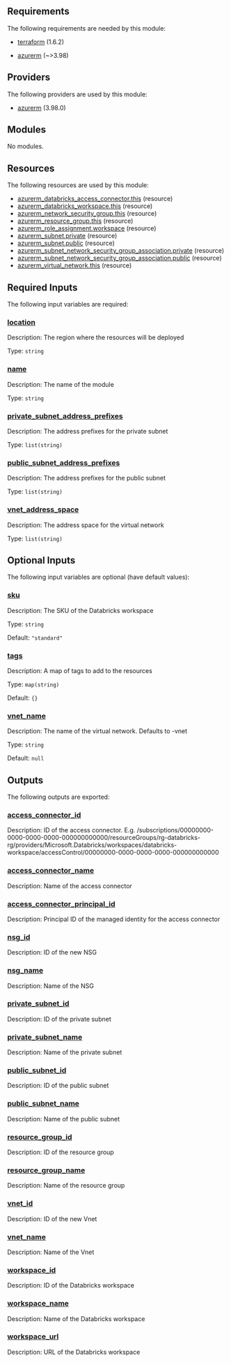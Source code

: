 <!-- BEGIN_TF_DOCS -->
## Requirements

The following requirements are needed by this module:

- <a name="requirement_terraform"></a> [terraform](#requirement\_terraform) (1.6.2)

- <a name="requirement_azurerm"></a> [azurerm](#requirement\_azurerm) (~>3.98)

## Providers

The following providers are used by this module:

- <a name="provider_azurerm"></a> [azurerm](#provider\_azurerm) (3.98.0)

## Modules

No modules.

## Resources

The following resources are used by this module:

- [azurerm_databricks_access_connector.this](https://registry.terraform.io/providers/hashicorp/azurerm/latest/docs/resources/databricks_access_connector) (resource)
- [azurerm_databricks_workspace.this](https://registry.terraform.io/providers/hashicorp/azurerm/latest/docs/resources/databricks_workspace) (resource)
- [azurerm_network_security_group.this](https://registry.terraform.io/providers/hashicorp/azurerm/latest/docs/resources/network_security_group) (resource)
- [azurerm_resource_group.this](https://registry.terraform.io/providers/hashicorp/azurerm/latest/docs/resources/resource_group) (resource)
- [azurerm_role_assignment.workspace](https://registry.terraform.io/providers/hashicorp/azurerm/latest/docs/resources/role_assignment) (resource)
- [azurerm_subnet.private](https://registry.terraform.io/providers/hashicorp/azurerm/latest/docs/resources/subnet) (resource)
- [azurerm_subnet.public](https://registry.terraform.io/providers/hashicorp/azurerm/latest/docs/resources/subnet) (resource)
- [azurerm_subnet_network_security_group_association.private](https://registry.terraform.io/providers/hashicorp/azurerm/latest/docs/resources/subnet_network_security_group_association) (resource)
- [azurerm_subnet_network_security_group_association.public](https://registry.terraform.io/providers/hashicorp/azurerm/latest/docs/resources/subnet_network_security_group_association) (resource)
- [azurerm_virtual_network.this](https://registry.terraform.io/providers/hashicorp/azurerm/latest/docs/resources/virtual_network) (resource)

## Required Inputs

The following input variables are required:

### <a name="input_location"></a> [location](#input\_location)

Description: The region where the resources will be deployed

Type: `string`

### <a name="input_name"></a> [name](#input\_name)

Description: The name of the module

Type: `string`

### <a name="input_private_subnet_address_prefixes"></a> [private\_subnet\_address\_prefixes](#input\_private\_subnet\_address\_prefixes)

Description: The address prefixes for the private subnet

Type: `list(string)`

### <a name="input_public_subnet_address_prefixes"></a> [public\_subnet\_address\_prefixes](#input\_public\_subnet\_address\_prefixes)

Description: The address prefixes for the public subnet

Type: `list(string)`

### <a name="input_vnet_address_space"></a> [vnet\_address\_space](#input\_vnet\_address\_space)

Description: The address space for the virtual network

Type: `list(string)`

## Optional Inputs

The following input variables are optional (have default values):

### <a name="input_sku"></a> [sku](#input\_sku)

Description: The SKU of the Databricks workspace

Type: `string`

Default: `"standard"`

### <a name="input_tags"></a> [tags](#input\_tags)

Description: A map of tags to add to the resources

Type: `map(string)`

Default: `{}`

### <a name="input_vnet_name"></a> [vnet\_name](#input\_vnet\_name)

Description: The name of the virtual network. Defaults to <name>-vnet

Type: `string`

Default: `null`

## Outputs

The following outputs are exported:

### <a name="output_access_connector_id"></a> [access\_connector\_id](#output\_access\_connector\_id)

Description: ID of the access connector. E.g. /subscriptions/00000000-0000-0000-0000-000000000000/resourceGroups/rg-databricks-rg/providers/Microsoft.Databricks/workspaces/databricks-workspace/accessControl/00000000-0000-0000-0000-000000000000

### <a name="output_access_connector_name"></a> [access\_connector\_name](#output\_access\_connector\_name)

Description: Name of the access connector

### <a name="output_access_connector_principal_id"></a> [access\_connector\_principal\_id](#output\_access\_connector\_principal\_id)

Description: Principal ID of the managed identity for the access connector

### <a name="output_nsg_id"></a> [nsg\_id](#output\_nsg\_id)

Description: ID of the new NSG

### <a name="output_nsg_name"></a> [nsg\_name](#output\_nsg\_name)

Description: Name of the NSG

### <a name="output_private_subnet_id"></a> [private\_subnet\_id](#output\_private\_subnet\_id)

Description: ID of the private subnet

### <a name="output_private_subnet_name"></a> [private\_subnet\_name](#output\_private\_subnet\_name)

Description: Name of the private subnet

### <a name="output_public_subnet_id"></a> [public\_subnet\_id](#output\_public\_subnet\_id)

Description: ID of the public subnet

### <a name="output_public_subnet_name"></a> [public\_subnet\_name](#output\_public\_subnet\_name)

Description: Name of the public subnet

### <a name="output_resource_group_id"></a> [resource\_group\_id](#output\_resource\_group\_id)

Description: ID of the resource group

### <a name="output_resource_group_name"></a> [resource\_group\_name](#output\_resource\_group\_name)

Description: Name of the resource group

### <a name="output_vnet_id"></a> [vnet\_id](#output\_vnet\_id)

Description: ID of the new Vnet

### <a name="output_vnet_name"></a> [vnet\_name](#output\_vnet\_name)

Description: Name of the Vnet

### <a name="output_workspace_id"></a> [workspace\_id](#output\_workspace\_id)

Description: ID of the Databricks workspace

### <a name="output_workspace_name"></a> [workspace\_name](#output\_workspace\_name)

Description: Name of the Databricks workspace

### <a name="output_workspace_url"></a> [workspace\_url](#output\_workspace\_url)

Description: URL of the Databricks workspace
<!-- END_TF_DOCS -->    